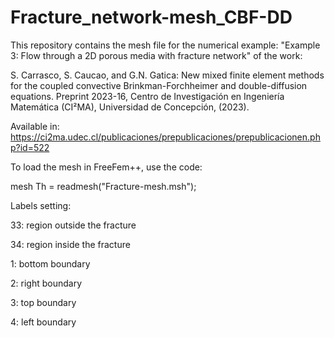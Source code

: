 # Fracture_network-mesh_CBF-DD
This repository contains the mesh file for the numerical example: "Example 3: Flow through a 2D porous media with fracture network" of the work:

S. Carrasco, S. Caucao, and G.N. Gatica: New mixed finite element methods for the coupled convective Brinkman-Forchheimer and double-diffusion equations. Preprint 2023-16, Centro de Investigación en Ingeniería Matemática (CI²MA), Universidad de Concepción, (2023). 

Available in: <a href="https://ci2ma.udec.cl/publicaciones/prepublicaciones/prepublicacionen.php?id=522" target="_blank">https://ci2ma.udec.cl/publicaciones/prepublicaciones/prepublicacionen.php?id=522</a>

To load the mesh in FreeFem++, use the code:

mesh Th = readmesh("Fracture-mesh.msh");


Labels setting:

33: region outside the fracture

34: region inside the fracture

1: bottom boundary

2: right boundary

3: top boundary

4: left boundary
